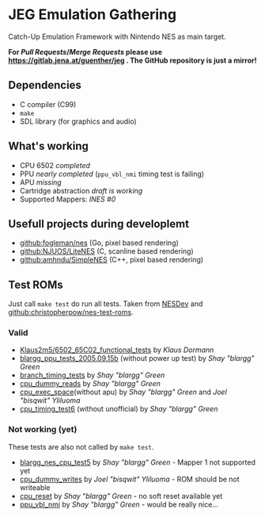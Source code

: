 # JEG Emulation Gathering

Catch-Up Emulation Framework with Nintendo NES as main target.

**For *Pull Requests*/*Merge Requests* please use https://gitlab.jena.at/guenther/jeg . The GitHub repository is just a mirror!**

## Dependencies
* C compiler (C99)
* `make`
* SDL library (for graphics and audio)

## What's working
* CPU 6502 *completed*
* PPU *nearly completed* (`ppu_vbl_nmi` timing test is failing)
* APU *missing*
* Cartridge abstraction *draft is working*
* Supported Mappers: *INES #0*

## Usefull projects during developlemt
* [github:fogleman/nes](https://github.com/fogleman/nes) (Go, pixel based rendering)
* [github:NJUOS/LiteNES](https://github.com/NJUOS/LiteNES) (C, scanline based rendering)
* [github:amhndu/SimpleNES](https://github.com/amhndu/SimpleNES) (C++, pixel based rendering)

## Test ROMs
Just call `make test` do run all tests. Taken from [NESDev](https://wiki.nesdev.com/w/index.php/Emulator_tests) and [github:christopherpow/nes-test-roms](https://github.com/christopherpow/nes-test-roms).

### Valid
* [Klaus2m5/6502_65C02_functional_tests](https://github.com/Klaus2m5/6502_65C02_functional_tests) by *Klaus Dormann*
* [blargg_ppu_tests_2005.09.15b](https://github.com/christopherpow/nes-test-roms/tree/master/blargg_ppu_tests_2005.09.15b) (without power up test) by *Shay "blargg" Green*
* [branch_timing_tests](https://github.com/christopherpow/nes-test-roms/tree/master/branch_timing_tests) by *Shay "blargg" Green*
* [cpu_dummy_reads](https://github.com/christopherpow/nes-test-roms/tree/master/cpu_dummy_reads) by *Shay "blargg" Green*
* [cpu_exec_space](https://github.com/christopherpow/nes-test-roms/tree/master/cpu_exec_space)(without apu) by *Shay "blargg" Green* and *Joel "bisqwit" Yliluoma*
* [cpu_timing_test6](https://github.com/christopherpow/nes-test-roms/tree/master/cpu_timing_test6) (without unofficial) by *Shay "blargg" Green*

### Not working (yet)
These tests are also not called by `make test`.

* [blargg_nes_cpu_test5](https://github.com/christopherpow/nes-test-roms/tree/master/blargg_nes_cpu_test5) by *Shay "blargg" Green* - Mapper 1 not supported yet
* [cpu_dummy_writes](http://bisqwit.iki.fi/src/nes_tests/cpu_dummy_writes.zip) by *Joel "bisqwit" Yliluoma* - ROM should be not writeable
* [cpu_reset](https://github.com/christopherpow/nes-test-roms/tree/master/cpu_reset) by *Shay "blargg" Green* - no soft reset available yet
* [ppu_vbl_nmi](https://github.com/christopherpow/nes-test-roms/tree/master/ppu_vbl_nmi) by *Shay "blargg" Green* - would be really nice...
